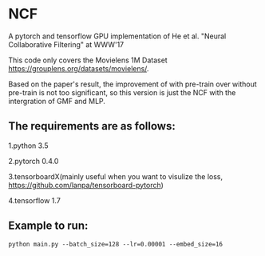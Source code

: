 # NCF
A pytorch and tensorflow GPU implementation of He et al. "Neural Collaborative Filtering" at WWW'17

This code only covers the Movielens 1M Dataset https://grouplens.org/datasets/movielens/. 

Based on the paper's result, the improvement of with pre-train over without pre-train is not too significant, so this version is just the NCF with the intergration of GMF and MLP.


## The requirements are as follows:
1.python 3.5

2.pytorch 0.4.0

3.tensorboardX(mainly useful when you want to visulize the loss, https://github.com/lanpa/tensorboard-pytorch)

4.tensorflow 1.7


## Example to run:
```
python main.py --batch_size=128 --lr=0.00001 --embed_size=16
```
